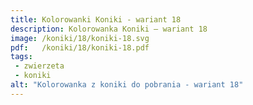 ```yaml
---
title: Kolorowanki Koniki - wariant 18
description: Kolorowanka Koniki – wariant 18
image: /koniki/18/koniki-18.svg
pdf:   /koniki/18/koniki-18.pdf
tags:
 - zwierzeta
 - koniki
alt: "Kolorowanka z koniki do pobrania - wariant 18"
---
```

